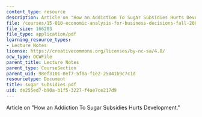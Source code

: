 ```yaml
---
content_type: resource
description: Article on "How an Addiction To Sugar Subsidies Hurts Development."
file: /courses/15-010-economic-analysis-for-business-decisions-fall-2004/de255ed7b90ab1f53227f4ae7ce217d9_sugar_subsidies.pdf
file_size: 166203
file_type: application/pdf
learning_resource_types:
- Lecture Notes
license: https://creativecommons.org/licenses/by-nc-sa/4.0/
ocw_type: OCWFile
parent_title: Lecture Notes
parent_type: CourseSection
parent_uid: 98ef3101-0ef7-5f0a-f1e2-25041b9c7c1d
resourcetype: Document
title: sugar_subsidies.pdf
uid: de255ed7-b90a-b1f5-3227-f4ae7ce217d9
---
```

Article on "How an Addiction To Sugar Subsidies Hurts Development."